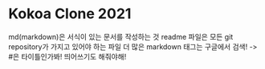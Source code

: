 # Kokoa Clone 2021 

md(markdown)은 서식이 있는 문서를 작성하는 것
readme 파일은 모든 git repository가 가지고 있어야 하는 파일
더 많은 markdown 태그는 구글에서 검색!
    -> #은 타이틀인가봐! 띄어쓰기도 해줘야해!